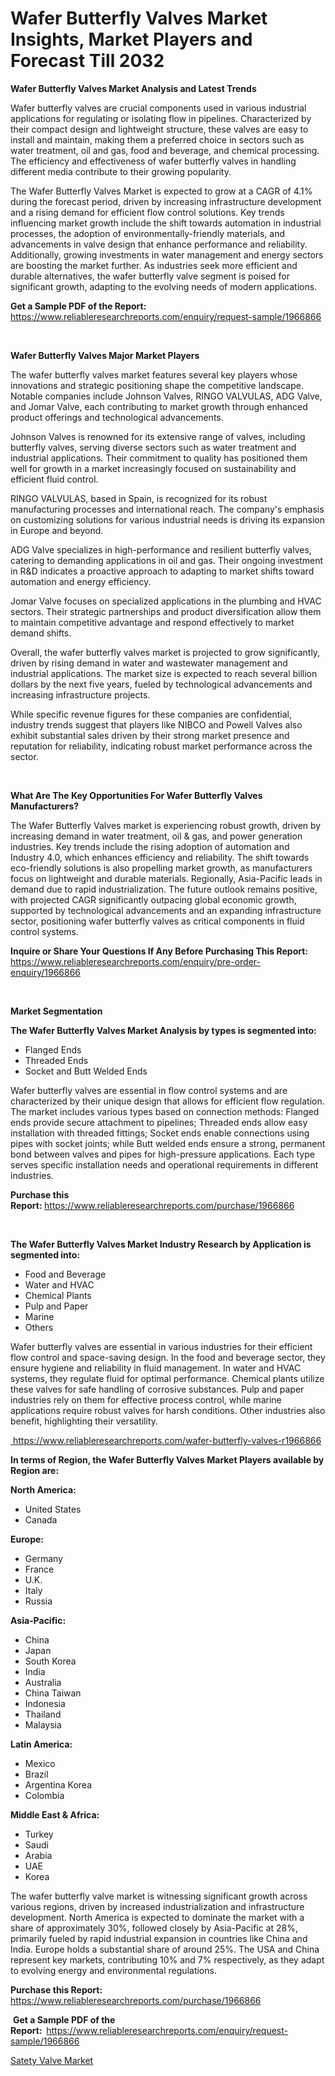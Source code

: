 <p><h1>Wafer Butterfly Valves Market Insights, Market Players and Forecast Till 2032</h1></p><p><strong>Wafer Butterfly Valves Market Analysis and Latest Trends</strong></p>
<p><p>Wafer butterfly valves are crucial components used in various industrial applications for regulating or isolating flow in pipelines. Characterized by their compact design and lightweight structure, these valves are easy to install and maintain, making them a preferred choice in sectors such as water treatment, oil and gas, food and beverage, and chemical processing. The efficiency and effectiveness of wafer butterfly valves in handling different media contribute to their growing popularity.</p><p>The Wafer Butterfly Valves Market is expected to grow at a CAGR of 4.1% during the forecast period, driven by increasing infrastructure development and a rising demand for efficient flow control solutions. Key trends influencing market growth include the shift towards automation in industrial processes, the adoption of environmentally-friendly materials, and advancements in valve design that enhance performance and reliability. Additionally, growing investments in water management and energy sectors are boosting the market further. As industries seek more efficient and durable alternatives, the wafer butterfly valve segment is poised for significant growth, adapting to the evolving needs of modern applications.</p></p>
<p><strong>Get a Sample PDF of the Report:&nbsp;</strong> <a href="https://www.reliableresearchreports.com/enquiry/request-sample/1966866?utm_campaign=2514&utm_medium=2&utm_source=Github&utm_content=ia&utm_term=28022025&utm_id=wafer-butterfly-valves">https://www.reliableresearchreports.com/enquiry/request-sample/1966866</a></p>
<p>&nbsp;</p>
<p><strong>Wafer Butterfly Valves Major Market Players</strong></p>
<p><p>The wafer butterfly valves market features several key players whose innovations and strategic positioning shape the competitive landscape. Notable companies include Johnson Valves, RINGO VALVULAS, ADG Valve, and Jomar Valve, each contributing to market growth through enhanced product offerings and technological advancements.</p><p>Johnson Valves is renowned for its extensive range of valves, including butterfly valves, serving diverse sectors such as water treatment and industrial applications. Their commitment to quality has positioned them well for growth in a market increasingly focused on sustainability and efficient fluid control.</p><p>RINGO VALVULAS, based in Spain, is recognized for its robust manufacturing processes and international reach. The company's emphasis on customizing solutions for various industrial needs is driving its expansion in Europe and beyond.</p><p>ADG Valve specializes in high-performance and resilient butterfly valves, catering to demanding applications in oil and gas. Their ongoing investment in R&D indicates a proactive approach to adapting to market shifts toward automation and energy efficiency.</p><p>Jomar Valve focuses on specialized applications in the plumbing and HVAC sectors. Their strategic partnerships and product diversification allow them to maintain competitive advantage and respond effectively to market demand shifts.</p><p>Overall, the wafer butterfly valves market is projected to grow significantly, driven by rising demand in water and wastewater management and industrial applications. The market size is expected to reach several billion dollars by the next five years, fueled by technological advancements and increasing infrastructure projects.</p><p>While specific revenue figures for these companies are confidential, industry trends suggest that players like NIBCO and Powell Valves also exhibit substantial sales driven by their strong market presence and reputation for reliability, indicating robust market performance across the sector.</p></p>
<p>&nbsp;</p>
<p><strong>What Are The Key Opportunities For Wafer Butterfly Valves Manufacturers?</strong></p>
<p><p>The Wafer Butterfly Valves market is experiencing robust growth, driven by increasing demand in water treatment, oil & gas, and power generation industries. Key trends include the rising adoption of automation and Industry 4.0, which enhances efficiency and reliability. The shift towards eco-friendly solutions is also propelling market growth, as manufacturers focus on lightweight and durable materials. Regionally, Asia-Pacific leads in demand due to rapid industrialization. The future outlook remains positive, with projected CAGR significantly outpacing global economic growth, supported by technological advancements and an expanding infrastructure sector, positioning wafer butterfly valves as critical components in fluid control systems.</p></p>
<p><strong>Inquire or Share Your Questions If Any Before Purchasing This Report:</strong> <a href="https://www.reliableresearchreports.com/enquiry/pre-order-enquiry/1966866?utm_campaign=2514&utm_medium=2&utm_source=Github&utm_content=ia&utm_term=28022025&utm_id=wafer-butterfly-valves">https://www.reliableresearchreports.com/enquiry/pre-order-enquiry/1966866</a></p>
<p>&nbsp;</p>
<p><strong>Market Segmentation</strong></p>
<p><strong>The Wafer Butterfly Valves Market Analysis by types is segmented into:</strong></p>
<p><ul><li>Flanged Ends</li><li>Threaded Ends</li><li>Socket and Butt Welded Ends</li></ul></p>
<p><p>Wafer butterfly valves are essential in flow control systems and are characterized by their unique design that allows for efficient flow regulation. The market includes various types based on connection methods: Flanged ends provide secure attachment to pipelines; Threaded ends allow easy installation with threaded fittings; Socket ends enable connections using pipes with socket joints; while Butt welded ends ensure a strong, permanent bond between valves and pipes for high-pressure applications. Each type serves specific installation needs and operational requirements in different industries.</p></p>
<p><strong>Purchase this Report:&nbsp;</strong><a href="https://www.reliableresearchreports.com/purchase/1966866?utm_campaign=2514&utm_medium=2&utm_source=Github&utm_content=ia&utm_term=28022025&utm_id=wafer-butterfly-valves">https://www.reliableresearchreports.com/purchase/1966866</a></p>
<p>&nbsp;</p>
<p><strong>The Wafer Butterfly Valves Market Industry Research by Application is segmented into:</strong></p>
<p><ul><li>Food and Beverage</li><li>Water and HVAC</li><li>Chemical Plants</li><li>Pulp and Paper</li><li>Marine</li><li>Others</li></ul></p>
<p><p>Wafer butterfly valves are essential in various industries for their efficient flow control and space-saving design. In the food and beverage sector, they ensure hygiene and reliability in fluid management. In water and HVAC systems, they regulate fluid for optimal performance. Chemical plants utilize these valves for safe handling of corrosive substances. Pulp and paper industries rely on them for effective process control, while marine applications require robust valves for harsh conditions. Other industries also benefit, highlighting their versatility.</p></p>
<p><a href="https://www.reliableresearchreports.com/wafer-butterfly-valves-r1966866?utm_campaign=2514&utm_medium=2&utm_source=Github&utm_content=ia&utm_term=28022025&utm_id=wafer-butterfly-valves">&nbsp;https://www.reliableresearchreports.com/wafer-butterfly-valves-r1966866</a></p>
<p><strong>In terms of Region, the Wafer Butterfly Valves Market Players available by Region are:</strong></p>
<p>
    <p> <strong> North America: </strong>
        <ul>
            <li>United States</li>
            <li>Canada</li>
        </ul>
        </p> 
    <p> <strong> Europe: </strong>
        <ul>
            <li>Germany</li>
            <li>France</li>
            <li>U.K.</li>
            <li>Italy</li>
            <li>Russia</li>
        </ul>
        </p> 
    <p> <strong> Asia-Pacific: </strong>
        <ul>
            <li>China</li>
            <li>Japan</li>
            <li>South Korea</li>
            <li>India</li>
            <li>Australia</li>
            <li>China Taiwan</li>
            <li>Indonesia</li>
            <li>Thailand</li>
            <li>Malaysia</li>
        </ul>
        </p> 
    <p> <strong> Latin America: </strong>
        <ul>
            <li>Mexico</li>
            <li>Brazil</li>
            <li>Argentina Korea</li>
            <li>Colombia</li>
        </ul>
        </p> 
    <p> <strong> Middle East & Africa: </strong>
        <ul>
            <li>Turkey</li>
            <li>Saudi</li>
            <li>Arabia</li>
            <li>UAE</li>
            <li>Korea</li>
        </ul>
    </p>
    </p>
<p><p>The wafer butterfly valve market is witnessing significant growth across various regions, driven by increased industrialization and infrastructure development. North America is expected to dominate the market with a share of approximately 30%, followed closely by Asia-Pacific at 28%, primarily fueled by rapid industrial expansion in countries like China and India. Europe holds a substantial share of around 25%. The USA and China represent key markets, contributing 10% and 7% respectively, as they adapt to evolving energy and environmental regulations.</p></p>
<p><strong>Purchase this Report: </strong><a href="https://www.reliableresearchreports.com/purchase/1966866?utm_campaign=2514&utm_medium=2&utm_source=Github&utm_content=ia&utm_term=28022025&utm_id=wafer-butterfly-valves">https://www.reliableresearchreports.com/purchase/1966866</a></p>
<p>&nbsp;<strong>Get a Sample PDF of the Report:&nbsp;&nbsp;</strong><a href="https://www.reliableresearchreports.com/enquiry/request-sample/1966866?utm_campaign=2514&utm_medium=2&utm_source=Github&utm_content=ia&utm_term=28022025&utm_id=wafer-butterfly-valves">https://www.reliableresearchreports.com/enquiry/request-sample/1966866</a></p>
<p><strong></strong></p>
<p><p><a href="https://github.com/shrebasokib/Market-Research-Report-List-1/blob/main/satety-valve-market.md?utm_campaign=2514&utm_medium=2&utm_source=Github&utm_content=ia&utm_term=28022025&utm_id=wafer-butterfly-valves">Satety Valve Market</a></p></p>